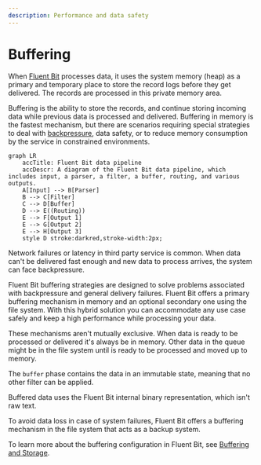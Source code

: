 ```yaml
---
description: Performance and data safety
---
```


# Buffering

When [Fluent Bit](https://fluentbit.io) processes data, it uses the system memory (heap) as a primary and temporary place to store the record logs before they get delivered. The records are processed in this private memory area.

Buffering is the ability to store the records, and continue storing incoming data while previous data is processed and delivered. Buffering in memory is the fastest mechanism, but there are scenarios requiring special strategies to deal with [backpressure](../administration/backpressure.md), data safety, or to reduce memory consumption by the service in constrained environments.

```mermaid
graph LR
    accTitle: Fluent Bit data pipeline
    accDescr: A diagram of the Fluent Bit data pipeline, which includes input, a parser, a filter, a buffer, routing, and various outputs.
    A[Input] --> B[Parser]
    B --> C[Filter]
    C --> D[Buffer]
    D --> E((Routing))
    E --> F[Output 1]
    E --> G[Output 2]
    E --> H[Output 3]
    style D stroke:darkred,stroke-width:2px;
```

Network failures or latency in third party service is common. When data can't be delivered fast enough and new data to process arrives, the system can face backpressure.

Fluent Bit buffering strategies are designed to solve problems associated with backpressure and general delivery failures. Fluent Bit offers a primary buffering mechanism in memory and an optional secondary one using the file system. With this hybrid solution you can accommodate any use case safely and keep a high performance while processing your data.

These mechanisms aren't mutually exclusive. When data is ready to be processed or delivered it's always be in memory. Other data in the queue might be in the file system until is ready to be processed and moved up to memory.

The `buffer` phase contains the data in an immutable state, meaning that no other filter can be applied.

Buffered data uses the Fluent Bit internal binary representation, which isn't raw text.

To avoid data loss in case of system failures, Fluent Bit offers a buffering mechanism in the file system that acts as a backup system.

To learn more about the buffering configuration in Fluent Bit, see [Buffering and Storage](../administration/buffering-and-storage.md).
